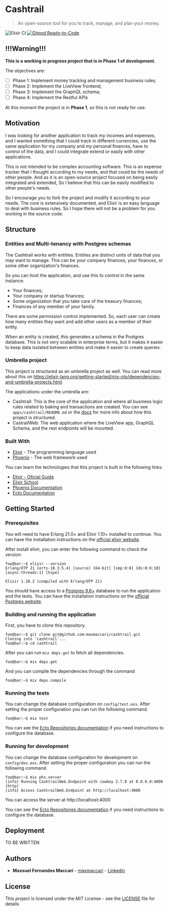 # Cashtrail
> An open-source tool for you to track, manage, and plan your money.

![Elixir CI](https://github.com/maxmaccari/cashtrail/workflows/Elixir%20CI/badge.svg?branch=master)
[![Gitpod Ready-to-Code](https://img.shields.io/badge/Gitpod-Ready--to--Code-blue?logo=gitpod)](https://gitpod.io/#https://github.com/maxmaccari/cashtrail) 

## !!!Warning!!!

**This is a working in progress project that is in Phase 1 of development.**

The objectives are:

  - [ ] Phase 1: Implement money tracking and management business rules;
  - [ ] Phase 2: Implement the LiveView frontend;
  - [ ] Phase 3: Implement the GraphQL schema;
  - [ ] Phase 4: Implement the Restful APIs

At this moment the project is in **Phase 1**, so this is not ready for use.

## Motivation

I was looking for another application to track my incomes and expenses, and I wanted 
something that I could track in different currencies, use the same application for
my company and my personal finances, have to control of the data, and I could 
integrate extend or easily with other applications.

This is not intended to be complex accounting software. This is an expense tracker 
that  I thought according to my needs, and that could be the needs of other people. 
And as it is an open-source project focused on being easily integrated and extended, 
So I believe that this can be easily modified to other people's needs.

So I encourage you to fork the project and modify it according to your needs. The 
core is extensively documented, and Elixir is an easy language to deal with business 
rules. So I hope there will not be a problem for you working in the source code.

## Structure

### Entities and Multi-tenancy with Postgres schemas

The Cashtrail works with entities. Entities are distinct units of data that you may want to manage. This can be your company finances, your finances, or some other organization's finances.

So you can host the application, and use this to control in the same instance:
  * Your finances;
  * Your company or startup finances;
  * Some organization that you take care of the treasury finances;
  * Finances of any member of your family.

There are some permission control implemented. So, each user can create how many entities they want and add other users as a member of their entity.

When an entity is created, this generates a schema in the Postgres database. 
This is not very scalable in enterprise terms, but it makes it easier to keep data 
isolated between entities and make it easier to create queries.

### Umbrella project

This project is structured as an umbrella project as well. You can read more about this
on https://elixir-lang.org/getting-started/mix-otp/dependencies-and-umbrella-projects.html

The applications under the umbrella are:
  * Cashtrail: This is the core of the application and where all business logic
  rules related to baking and transactions are created. You can see 
  `apps/cashtrail/README.md` or the [docs](https://maxmaccari.github.io/cashtrail/doc/api-reference.html) for more info about how this project is 
  structured.
  * CastrailWeb: The web application where the LiveView app, GraphQL Schema, and
  the rest endpoints will be mounted.

### Built With

* [Elixir](https://elixir-lang.org/) - The programming language used
* [Phoenix](http://www.phoenixframework.org/) - The web framework used

You can learn the technologies that this project is built in the following links:

  * [Elixir - Oficial Guide](https://elixir-lang.org/getting-started/introduction.html)
  * [Elixir School](https://elixirschool.com/)
  * [Phoenix Documentation](https://hexdocs.pm/phoenix/overview.html)
  * [Ecto Documentation](https://hexdocs.pm/ecto/Ecto.html)

## Getting Started

### Prerequisites

You will need to have Erlang 21.0+ and Elixir 1.10+ installed to continue. You can have
the installation instructions on the [official elixir website](https://elixir-lang.org/install.html).

After install elixir, you can enter the following command to check the version:

```console
foo@bar:~$ elixir --version
Erlang/OTP 21 [erts-10.3.5.4] [source] [64-bit] [smp:8:8] [ds:8:8:10] [async-threads:1] [hipe]

Elixir 1.10.2 (compiled with Erlang/OTP 21)
```

You should have access to a [Postgres 9.6+](https://www.postgresql.org/) database to run the application
and the tests. You can have the installation instructions on the [official Postgres website](https://www.postgresql.org/docs/9.6/tutorial-install.html).

### Building and running the application

First, you have to clone this repository.

```console
foo@bar:~$ git clone git@github.com:maxmaccari/cashtrail.git
Cloning into 'cashtrail'...
foo@bar:~$ cd cashtrail
```

After you can run `mix deps.get` to fetch all dependencies.

```console
foo@bar:~$ mix deps.get
```

And you can compile the dependencies through the command

```console
foo@bar:~$ mix deps.compile
```

### Running the tests

You can change the database configuration on `config/test.exs`. After setting the 
proper configuration you can run the following command.

```console
foo@bar:~$ mix test
```

You can see the [Ecto Repositories documentation](https://hexdocs.pm/ecto/Ecto.html#module-repositories)
if you need instructions to configure the database.

### Running for development

You can change the database configuration for development on `config/dev.exs`. 
After setting the proper configuration you can run the following command.

```console
foo@bar:~$ mix phx.server
[info] Running CashtrailWeb.Endpoint with cowboy 2.7.0 at 0.0.0.0:4000 (http)
[info] Access CashtrailWeb.Endpoint at http://localhost:4000
```

You can access the server at http://localhost:4000

You can see the [Ecto Repositories documentation](https://hexdocs.pm/ecto/Ecto.html#module-repositories)
if you need instructions to configure the database.

## Deployment

TO BE WRITTEN

## Authors

* **Maxsuel Fernandes Maccari** - [maxmaccari](https://github.com/maxmaccari) - [Linkedin](https://www.linkedin.com/in/maxmaccari/)

## License

This project is licensed under the MIT License - see the [LICENSE](LICENSE) file for details
